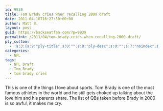 ```yaml
---
id: 9939
title: Tom Brady cries when recalling 2000 draft
date: 2011-04-10T16:27:50+00:00
author: Matt B.
layout: post
guid: https://backseatfan.com/?p=9939
permalink: /2011/04/tom-brady-cries-when-recalling-2000-draft/
ply_custom:
  - 'a:3:{s:9:"ply-title";s:0:"";s:8:"ply-desc";s:0:"";s:7:"noindex";s:0:"";}'
categories:
  - NFL
tags:
  - NFL Draft
  - Tom Brady
  - tom brady cries
---
```


<div class="entry">
  <p>
    This is one of the things I love about sports. Tom Brady is one of the most famous athletes in the world and he still gets choked up talking about the love him and his parents share. The list of QBs taken before Brady in 2000 is so awful, it makes me cry.
  </p>

  <p>
  </p>
</div>
